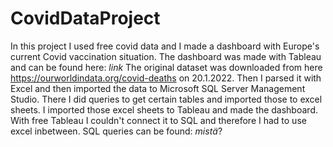 # CovidDataProject

In this project I used free covid data and I made a dashboard with Europe's current Covid vaccination situation. The dashboard was made with Tableau and can be found here: *link*
The original dataset was downloaded from here https://ourworldindata.org/covid-deaths on 20.1.2022. Then I parsed it with Excel and then imported the data to Microsoft SQL Server Management Studio. There I did queries to get certain tables and imported those to excel sheets. I imported those excel sheets to Tableau and made the dashboard. With free Tableau I couldn't connect it to SQL and therefore I had to use excel inbetween. SQL queries can be found: *mistä*?

